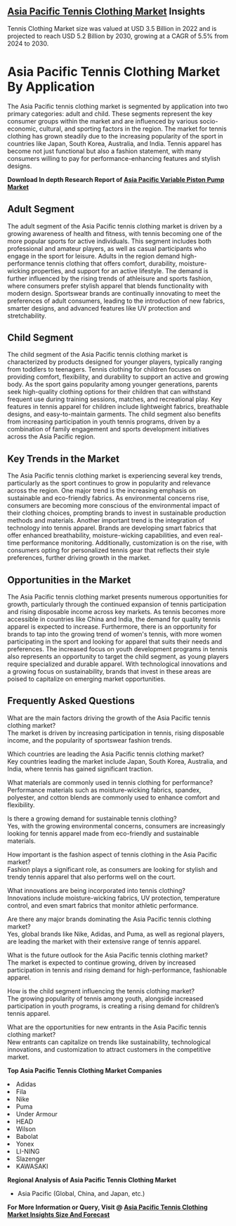 <h2><a href="https://www.verifiedmarketreports.com/download-sample/?rid=263020&amp;utm_source=Github-Feb&amp;utm_medium=219" target="_blank">Asia Pacific Tennis Clothing Market</a> Insights</h2><p>Tennis Clothing Market size was valued at USD 3.5 Billion in 2022 and is projected to reach USD 5.2 Billion by 2030, growing at a CAGR of 5.5% from 2024 to 2030.</p><p><h1>Asia Pacific Tennis Clothing Market By Application</h1> <p>The Asia Pacific tennis clothing market is segmented by application into two primary categories: adult and child. These segments represent the key consumer groups within the market and are influenced by various socio-economic, cultural, and sporting factors in the region. The market for tennis clothing has grown steadily due to the increasing popularity of the sport in countries like Japan, South Korea, Australia, and India. Tennis apparel has become not just functional but also a fashion statement, with many consumers willing to pay for performance-enhancing features and stylish designs.</p> <p><p><strong>Download In depth Research Report of <a href="https://www.verifiedmarketreports.com/download-sample/?rid=236118&amp;utm_source=Pulse-Dec&amp;utm_medium=219" target="_blank">Asia Pacific Variable Piston Pump Market</a></strong></p></p> <h2>Adult Segment</h2> <p>The adult segment of the Asia Pacific tennis clothing market is driven by a growing awareness of health and fitness, with tennis becoming one of the more popular sports for active individuals. This segment includes both professional and amateur players, as well as casual participants who engage in the sport for leisure. Adults in the region demand high-performance tennis clothing that offers comfort, durability, moisture-wicking properties, and support for an active lifestyle. The demand is further influenced by the rising trends of athleisure and sports fashion, where consumers prefer stylish apparel that blends functionality with modern design. Sportswear brands are continually innovating to meet the preferences of adult consumers, leading to the introduction of new fabrics, smarter designs, and advanced features like UV protection and stretchability.</p> <h2>Child Segment</h2> <p>The child segment of the Asia Pacific tennis clothing market is characterized by products designed for younger players, typically ranging from toddlers to teenagers. Tennis clothing for children focuses on providing comfort, flexibility, and durability to support an active and growing body. As the sport gains popularity among younger generations, parents seek high-quality clothing options for their children that can withstand frequent use during training sessions, matches, and recreational play. Key features in tennis apparel for children include lightweight fabrics, breathable designs, and easy-to-maintain garments. The child segment also benefits from increasing participation in youth tennis programs, driven by a combination of family engagement and sports development initiatives across the Asia Pacific region.</p> <h2>Key Trends in the Market</h2> <p>The Asia Pacific tennis clothing market is experiencing several key trends, particularly as the sport continues to grow in popularity and relevance across the region. One major trend is the increasing emphasis on sustainable and eco-friendly fabrics. As environmental concerns rise, consumers are becoming more conscious of the environmental impact of their clothing choices, prompting brands to invest in sustainable production methods and materials. Another important trend is the integration of technology into tennis apparel. Brands are developing smart fabrics that offer enhanced breathability, moisture-wicking capabilities, and even real-time performance monitoring. Additionally, customization is on the rise, with consumers opting for personalized tennis gear that reflects their style preferences, further driving growth in the market.</p> <h2>Opportunities in the Market</h2> <p>The Asia Pacific tennis clothing market presents numerous opportunities for growth, particularly through the continued expansion of tennis participation and rising disposable income across key markets. As tennis becomes more accessible in countries like China and India, the demand for quality tennis apparel is expected to increase. Furthermore, there is an opportunity for brands to tap into the growing trend of women's tennis, with more women participating in the sport and looking for apparel that suits their needs and preferences. The increased focus on youth development programs in tennis also represents an opportunity to target the child segment, as young players require specialized and durable apparel. With technological innovations and a growing focus on sustainability, brands that invest in these areas are poised to capitalize on emerging market opportunities.</p> <h2>Frequently Asked Questions</h2> <p>What are the main factors driving the growth of the Asia Pacific tennis clothing market? <br> The market is driven by increasing participation in tennis, rising disposable income, and the popularity of sportswear fashion trends.</p> <p>Which countries are leading the Asia Pacific tennis clothing market? <br> Key countries leading the market include Japan, South Korea, Australia, and India, where tennis has gained significant traction.</p> <p>What materials are commonly used in tennis clothing for performance? <br> Performance materials such as moisture-wicking fabrics, spandex, polyester, and cotton blends are commonly used to enhance comfort and flexibility.</p> <p>Is there a growing demand for sustainable tennis clothing? <br> Yes, with the growing environmental concerns, consumers are increasingly looking for tennis apparel made from eco-friendly and sustainable materials.</p> <p>How important is the fashion aspect of tennis clothing in the Asia Pacific market? <br> Fashion plays a significant role, as consumers are looking for stylish and trendy tennis apparel that also performs well on the court.</p> <p>What innovations are being incorporated into tennis clothing? <br> Innovations include moisture-wicking fabrics, UV protection, temperature control, and even smart fabrics that monitor athletic performance.</p> <p>Are there any major brands dominating the Asia Pacific tennis clothing market? <br> Yes, global brands like Nike, Adidas, and Puma, as well as regional players, are leading the market with their extensive range of tennis apparel.</p> <p>What is the future outlook for the Asia Pacific tennis clothing market? <br> The market is expected to continue growing, driven by increased participation in tennis and rising demand for high-performance, fashionable apparel.</p> <p>How is the child segment influencing the tennis clothing market? <br> The growing popularity of tennis among youth, alongside increased participation in youth programs, is creating a rising demand for children’s tennis apparel.</p> <p>What are the opportunities for new entrants in the Asia Pacific tennis clothing market? <br> New entrants can capitalize on trends like sustainability, technological innovations, and customization to attract customers in the competitive market.</p> </p><p><strong>Top Asia Pacific Tennis Clothing Market Companies</strong></p><div data-test-id=""><p><li>Adidas</li><li> Fila</li><li> Nike</li><li> Puma</li><li> Under Armour</li><li> HEAD</li><li> Wilson</li><li> Babolat</li><li> Yonex</li><li> LI-NING</li><li> Slazenger</li><li> KAWASAKI</li></p><div><strong>Regional Analysis of&nbsp;Asia Pacific Tennis Clothing Market</strong></div><ul><li dir="ltr"><p dir="ltr">Asia Pacific (Global, China, and Japan, etc.)</p></li></ul><p><strong>For More Information or Query, Visit @&nbsp;</strong><strong><a href="https://www.verifiedmarketreports.com/product/tennis-clothing-market/?utm_source=Github-Feb&amp;utm_medium=219" target="_blank">Asia Pacific Tennis Clothing Market Insights Size And Forecast</a></strong></p></div><h2>&nbsp;</h2><div data-test-id="">&nbsp;</div>
